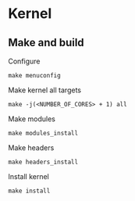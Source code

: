 # Kernel
## Make and build
Configure
```
make menuconfig
```

Make kernel all targets
```
make -j(<NUMBER_OF_CORES> + 1) all
```

Make modules
```
make modules_install
```

Make headers
```
make headers_install
```

Install kernel
```
make install
```

